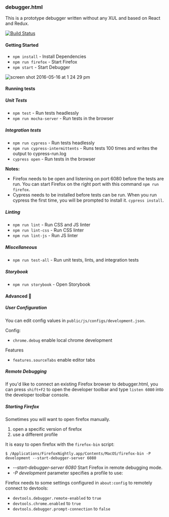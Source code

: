 ### debugger.html

This is a prototype debugger written without any XUL and based on React and Redux.

[![Build Status](https://travis-ci.org/jlongster/debugger.html.svg?branch=master)](https://travis-ci.org/jlongster/debugger.html)

#### Getting Started

* `npm install` - Install Dependencies
* `npm run firefox` - Start Firefox
* `npm start` - Start Debugger

![screen shot 2016-05-16 at 1 24 29 pm](https://cloud.githubusercontent.com/assets/254562/15297643/34575ca6-1b69-11e6-9703-8ba0a029d4f9.png)

#### Running tests
##### Unit Tests
* `npm test` - Run tests headlessly
* `npm run mocha-server` - Run tests in the browser

##### Integration tests
* `npm run cypress` - Run tests headlessly
* `npm run cypress-intermittents` - Runs tests 100 times and writes the output to cypress-run.log
* `cypress open` - Run tests in the browser

**Notes:**
+ Firefox needs to be open and listening on port 6080 before the tests are run. You can start Firefox on the right port with this command `npm run firefox`.
+ Cypress needs to be installed before tests can be run. When you run cypress the first time, you will be prompted to install it. `cypress install`.

##### Linting
* `npm run lint` - Run CSS and JS linter
* `npm run lint-css` - Run CSS linter
* `npm run lint-js` - Run JS linter

##### Miscellaneous
+ `npm run test-all` - Run unit tests, lints, and integration tests

##### Storybook
* `npm run storybook` - Open Storybook

#### Advanced :see_no_evil:

##### User Configuration

You can edit config values in `public/js/configs/development.json`.

Config:
+ `chrome.debug` enable local chrome development

Features
+ `features.sourceTabs` enable editor tabs

##### Remote Debugging
If you'd like to connect an existing Firefox browser to debugger.html, you can press `shift+F2` to open the developer toolbar and type `listen 6080` into the developer toolbar console.

##### Starting Firefox

Sometimes you will want to open firefox manually.

1) open a specific version of firefox
2) use a different profile

It is easy to open firefox with the `firefox-bin` script:

```
$ /Applications/FirefoxNightly.app/Contents/MacOS/firefox-bin -P development --start-debugger-server 6080
```

* *--start-debugger-server 6080* Start Firefox in remote debugging mode.
* *-P development* parameter specifies a profile to use:

Firefox needs to some settings configured in `about:config` to remotely connect to devtools:

- `devtools.debugger.remote-enabled` to `true`
- `devtools.chrome.enabled` to `true`
- `devtools.debugger.prompt-connection` to `false`
